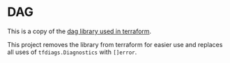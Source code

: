 # DAG

This is a copy of the [dag library used in terraform](https://pkg.go.dev/github.com/hashicorp/terraform/dag).

This project removes the library from terraform for easier use and replaces all uses of `tfdiags.Diagnostics` with `[]error`.
